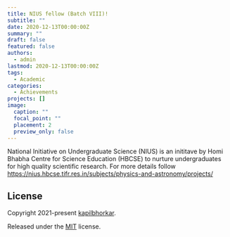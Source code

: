 ```yaml
---
title: NIUS fellow (Batch VIII)!
subtitle: ""
date: 2020-12-13T00:00:00Z
summary: ""
draft: false
featured: false
authors:
  - admin
lastmod: 2020-12-13T00:00:00Z
tags:
  - Academic
categories:
  - Achievements
projects: []
image:
  caption: ""
  focal_point: ""
  placement: 2
  preview_only: false
---
```

National Initiative on Undergraduate Science (NIUS) is an inititave by Homi Bhabha Centre for Science Education (HBCSE) to nurture undergraduates for high quality scientific research. For more details follow <https://nius.hbcse.tifr.res.in/subjects/physics-and-astronomy/projects/>

## License

Copyright 2021-present [kapilbhorkar](https://georgecushen.com).

Released under the [MIT](https://github.com/wowchemy/wowchemy-hugo-modules/blob/master/LICENSE.md) license.